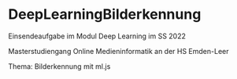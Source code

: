 # DeepLearningBilderkennung
Einsendeaufgabe im Modul Deep Learning im SS 2022

Masterstudiengang Online Medieninformatik an der HS Emden-Leer

Thema: Bilderkennung mit ml.js
